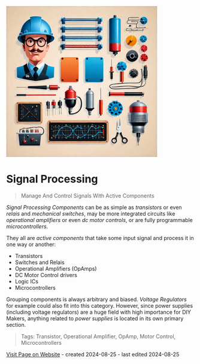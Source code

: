 <img src="/assets/images/components.png" width="80%" height="80%" />
 
# Signal Processing

> Manage And Control Signals With Active Components

*Signal Processing Components* can be as simple as *transistors* or even *relais* and *mechanical switches*, may be more integrated circuits like *operational amplifiers* or even *dc motor controls*, or are fully programmable *microcontrollers*.

They all are *active components* that take some input signal and process it in one way or another:

* Transistors
* Switches and Relais
* Operational Amplifiers (OpAmps)
* DC Motor Control drivers
* Logic ICs
* Microcontrollers

Grouping components is always arbitrary and biased. *Voltage Regulators* for example could also fit into this category. However, since power supplies (including voltage regulators) are a huge field with high importance for DIY Makers, anything related to *power supplies* is located in its own primary section.


> Tags: Transistor, Operational Amplifier, OpAmp, Motor Control, Microcontrollers

[Visit Page on Website](https://done.land/components/signalprocessing?430982080926245227) - created 2024-08-25 - last edited 2024-08-25
